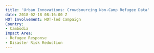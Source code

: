 ```yaml
---
title: 'Urban Innovations: Crowdsourcing Non-Camp Refugee Data'
date: 2018-02-18 08:16:00 Z
HOT Involvement: HOT-led Campaign
Country:
- Cambodia
Impact Area:
- Refugee Response
- Disaster Risk Reduction
---
```



